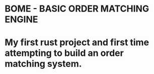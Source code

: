 # BOME - BASIC ORDER MATCHING ENGINE

# My first rust project and first time attempting to build an order matching system.
